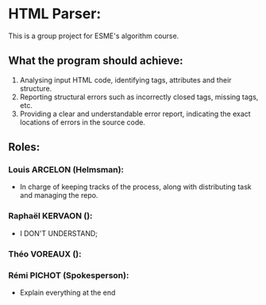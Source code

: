 # HTML Parser:

This is a group project for ESME's algorithm course.

## What the program should achieve:

1.	Analysing input HTML code, identifying tags, attributes and their structure.
2.	Reporting structural errors such as incorrectly closed tags, missing tags, etc.
3.	Providing a clear and understandable error report, indicating the exact locations of errors in the source code.

## Roles:

### Louis ARCELON (Helmsman):

- In charge of keeping tracks of the process, along with distributing task and managing the repo.

### Raphaël KERVAON ():
- I DON'T UNDERSTAND;

### Théo VOREAUX ():

### Rémi PICHOT (Spokesperson):

- Explain everything at the end

